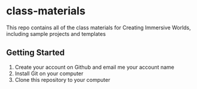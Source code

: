 # class-materials
This repo contains all of the class materials for Creating Immersive Worlds, including sample projects and templates

## Getting Started
1. Create your account on Github and email me your account name 
2. Install Git on your computer
3. Clone this repository to your computer
